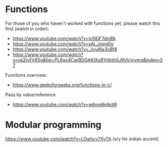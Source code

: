 # Functions

For those of you who haven't worked with functions yet, please watch this first (watch in order):
* https://www.youtube.com/watch?v=lv5IDF7dmBk
* https://www.youtube.com/watch?v=sAj_Jrqrg5g
* https://www.youtube.com/watch?v=_oyuKw3vBf8
* https://www.youtube.com/watch?v=ye2tvFir65g&list=PL6gx4Cwl9DGAKIXv8Yr6nhGJ9Vlcjyymq&index=57

Functions overview:
* https://www.geeksforgeeks.org/functions-in-c/

Pass by value/reference
* https://www.youtube.com/watch?v=wAmq8eIkdI8 

# Modular programming

https://www.youtube.com/watch?v=LOwhcv7XvTA (sry for indian accent)
